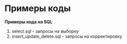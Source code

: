 # Примеры коды
**Примеры кода на SQL** 
1) select.sql - запросы на выборку
2) insert_update_delete.sql - запросы на корректировку

